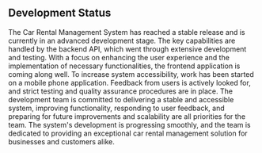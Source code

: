 ## Development Status

The Car Rental Management System has reached a stable release and is currently in an advanced development stage. The key capabilities are handled by the backend API, which went through extensive development and testing. With a focus on enhancing the user experience and the implementation of necessary functionalities, the frontend application is coming along well. To increase system accessibility, work has been started on a mobile phone application. Feedback from users is actively looked for, and strict testing and quality assurance procedures are in place. The development team is committed to delivering a stable and accessible system, improving functionality, responding to user feedback, and preparing for future improvements and scalability are all priorities for the team. The system's development is progressing smoothly, and the team is dedicated to providing an exceptional car rental management solution for businesses and customers alike.
